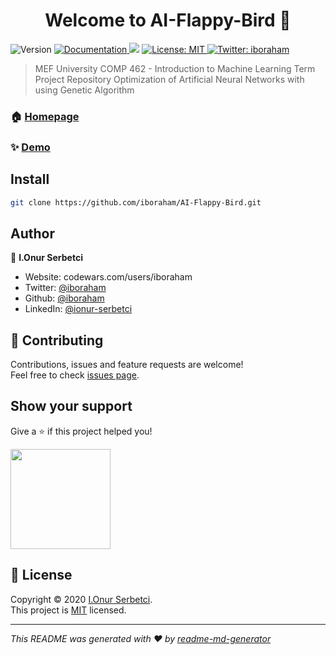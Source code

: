 <h1 align="center">Welcome to AI-Flappy-Bird 👋</h1>
<p>
  <img alt="Version" src="https://img.shields.io/badge/version-v1.0-blue.svg?cacheSeconds=2592000" />
  <a href="https://github.com/iboraham/AI-Flappy-Bird/blob/master/README.md" target="_blank">
    <img alt="Documentation" src="https://img.shields.io/badge/documentation-yes-brightgreen.svg" />
  </a>
  <img src='https://bettercodehub.com/edge/badge/iboraham/AI-Flappy-Bird?branch=master'>
  <a href="https://github.com/iboraham/AI-Flappy-Bird/blob/master/LICENSE" target="_blank">
    <img alt="License: MIT" src="https://img.shields.io/badge/License-MIT-yellow.svg" />
  </a>
  <a href="https://twitter.com/iboraham" target="_blank">
    <img alt="Twitter: iboraham" src="https://img.shields.io/twitter/follow/iboraham.svg?style=social" />
  </a>
</p>

> MEF University COMP 462 - Introduction to Machine Learning Term Project Repository Optimization of Artificial Neural Networks with using Genetic Algorithm

### 🏠 [Homepage](https://github.com/iboraham/AI-Flappy-Bird)

### ✨ [Demo](https://editor.p5js.org/iboraham/present/OOT8c-nLL)

## Install

```sh
git clone https://github.com/iboraham/AI-Flappy-Bird.git
```

## Author

👤 **I.Onur Serbetci**

* Website: codewars.com/users/iboraham
* Twitter: [@iboraham](https://twitter.com/iboraham)
* Github: [@iboraham](https://github.com/iboraham)
* LinkedIn: [@ionur-serbetci](https://linkedin.com/in/ionur-serbetci)

## 🤝 Contributing

Contributions, issues and feature requests are welcome!<br />Feel free to check [issues page](https://github.com/iboraham/AI-Flappy-Bird/issues). 

## Show your support

Give a ⭐️ if this project helped you!

<a href="https://www.patreon.com/iboraham">
  <img src="https://c5.patreon.com/external/logo/become_a_patron_button@2x.png" width="160">
</a>

## 📝 License

Copyright © 2020 [I.Onur Serbetci](https://github.com/iboraham).<br />
This project is [MIT](https://github.com/iboraham/AI-Flappy-Bird/blob/master/LICENSE) licensed.

***
_This README was generated with ❤️ by [readme-md-generator](https://github.com/kefranabg/readme-md-generator)_
